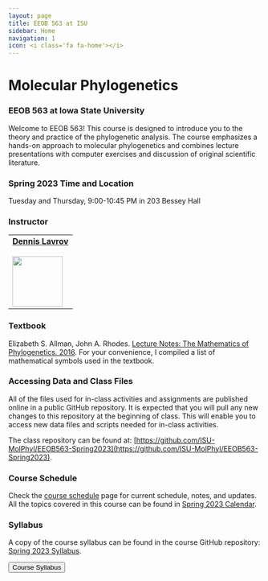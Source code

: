 ```yaml
---
layout: page
title: EEOB 563 at ISU
sidebar: Home
navigation: 1
icon: <i class='fa fa-home'></i>
---
```


# Molecular Phylogenetics

### EEOB 563 at Iowa State University

Welcome to EEOB 563! This course is designed to introduce you to the theory and practice of
the phylogenetic analysis. The course emphasizes a hands-on approach to molecular phylogenetics
and combines lecture presentations with computer exercises and discussion of original scientific literature.

### Spring 2023 Time and Location

Tuesday and Thursday, 9:00-10:45 PM in 203 Bessey Hall
<!-- Tuesday and Thursday, 9:00-10:50 AM VIRTUAL <a href="https://canvas.iastate.edu/courses/80773/pages/zoom-sessions"><i class="fas fa-video"></i></a><br>All Zoom links will be posted on <a href="https://canvas.iastate.edu/courses/80773/pages/zoom-sessions">Canvas</a> -->

### Instructor

<table>
  <tbody>
    <tr>
      <td><a href="https://lavrovlab.github.io/"><b>Dennis Lavrov</b></a><br /><a href="mailto:dlavrov@iastate.edu"><i class="fa fa-envelope"></i></a> <a href="https://github.com/dlavrov"><i class="fa fa-github-square"></i></a> <a href="https://twitter.com/lavrov_dv"><i class="fa fa-twitter"></i></a><br><a href="https://lavrovlab.github.io/"><img src="https://avatars2.githubusercontent.com/u/6353241" height="100" width="100"/></a></td>
    </tr>
  </tbody>
</table>

### Textbook

Elizabeth S. Allman, John A. Rhodes. [Lecture Notes: The Mathematics of Phylogenetics.  2016](https://jarhodesuaf.github.io/PhyloBook.pdf).
For your convenience, I compiled a list of mathematical symbols used in the textbook.

### Accessing Data and Class Files

All of the files used for in-class activities and assignments are published online in a public GitHub repository.
It is expected that you will pull any new changes to this repository at the beginning of class.
This will enable you to access new data files and scripts needed for in-class activities.

The class repository can be found at: [https://github.com/ISU-MolPhyl/EEOB563-Spring2023](https://github.com/ISU-MolPhyl/EEOB563-Spring2023).

### Course Schedule

Check the [course schedule](https://isu-molphyl.github.io/EEOB563/schedule.html) page for current schedule, notes, and updates.  
All the topics covered in this course can be found in [Spring 2023 Calendar](https://docs.google.com/spreadsheets/d/1okuP20eZHE3TKdtxlqVbEp3xEcYB6wGZh_O1muiiXb0/edit?usp=sharing).

### Syllabus

A copy of the course syllabus can be found in the course GitHub repository: [Spring 2023 Syllabus](https://isu-molphyl.github.io/EEOB563-Spring2023/syllabus.pdf).

<a href="https://isu-molphyl.github.io/EEOB563-Spring2021/syllabus.pdf"><button type="button" class="btn btn-primary">Course Syllabus</button></a>
